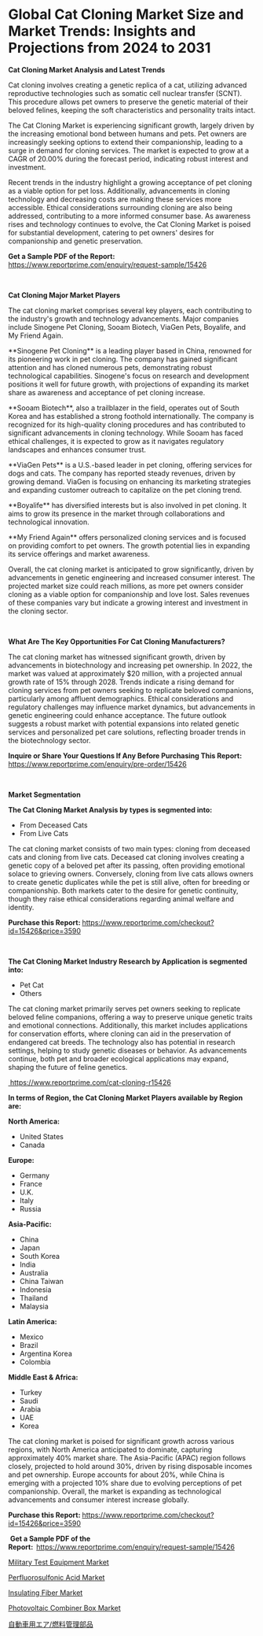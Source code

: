 <p><h1>Global Cat Cloning Market Size and Market Trends: Insights and Projections from 2024 to 2031</h1></p><p><strong>Cat Cloning Market Analysis and Latest Trends</strong></p>
<p><p>Cat cloning involves creating a genetic replica of a cat, utilizing advanced reproductive technologies such as somatic cell nuclear transfer (SCNT). This procedure allows pet owners to preserve the genetic material of their beloved felines, keeping the soft characteristics and personality traits intact.</p><p>The Cat Cloning Market is experiencing significant growth, largely driven by the increasing emotional bond between humans and pets. Pet owners are increasingly seeking options to extend their companionship, leading to a surge in demand for cloning services. The market is expected to grow at a CAGR of 20.00% during the forecast period, indicating robust interest and investment.</p><p>Recent trends in the industry highlight a growing acceptance of pet cloning as a viable option for pet loss. Additionally, advancements in cloning technology and decreasing costs are making these services more accessible. Ethical considerations surrounding cloning are also being addressed, contributing to a more informed consumer base. As awareness rises and technology continues to evolve, the Cat Cloning Market is poised for substantial development, catering to pet owners' desires for companionship and genetic preservation.</p></p>
<p><strong>Get a Sample PDF of the Report:&nbsp;</strong> <a href="https://www.reportprime.com/enquiry/request-sample/15426">https://www.reportprime.com/enquiry/request-sample/15426</a></p>
<p>&nbsp;</p>
<p><strong>Cat Cloning Major Market Players</strong></p>
<p><p>The cat cloning market comprises several key players, each contributing to the industry's growth and technology advancements. Major companies include Sinogene Pet Cloning, Sooam Biotech, ViaGen Pets, Boyalife, and My Friend Again.</p><p>**Sinogene Pet Cloning** is a leading player based in China, renowned for its pioneering work in pet cloning. The company has gained significant attention and has cloned numerous pets, demonstrating robust technological capabilities. Sinogene's focus on research and development positions it well for future growth, with projections of expanding its market share as awareness and acceptance of pet cloning increase.</p><p>**Sooam Biotech**, also a trailblazer in the field, operates out of South Korea and has established a strong foothold internationally. The company is recognized for its high-quality cloning procedures and has contributed to significant advancements in cloning technology. While Sooam has faced ethical challenges, it is expected to grow as it navigates regulatory landscapes and enhances consumer trust.</p><p>**ViaGen Pets** is a U.S.-based leader in pet cloning, offering services for dogs and cats. The company has reported steady revenues, driven by growing demand. ViaGen is focusing on enhancing its marketing strategies and expanding customer outreach to capitalize on the pet cloning trend. </p><p>**Boyalife** has diversified interests but is also involved in pet cloning. It aims to grow its presence in the market through collaborations and technological innovation. </p><p>**My Friend Again** offers personalized cloning services and is focused on providing comfort to pet owners. The growth potential lies in expanding its service offerings and market awareness.</p><p>Overall, the cat cloning market is anticipated to grow significantly, driven by advancements in genetic engineering and increased consumer interest. The projected market size could reach millions, as more pet owners consider cloning as a viable option for companionship and love lost. Sales revenues of these companies vary but indicate a growing interest and investment in the cloning sector.</p></p>
<p>&nbsp;</p>
<p><strong>What Are The Key Opportunities For Cat Cloning Manufacturers?</strong></p>
<p><p>The cat cloning market has witnessed significant growth, driven by advancements in biotechnology and increasing pet ownership. In 2022, the market was valued at approximately $20 million, with a projected annual growth rate of 15% through 2028. Trends indicate a rising demand for cloning services from pet owners seeking to replicate beloved companions, particularly among affluent demographics. Ethical considerations and regulatory challenges may influence market dynamics, but advancements in genetic engineering could enhance acceptance. The future outlook suggests a robust market with potential expansions into related genetic services and personalized pet care solutions, reflecting broader trends in the biotechnology sector.</p></p>
<p><strong>Inquire or Share Your Questions If Any Before Purchasing This Report:</strong> <a href="https://www.reportprime.com/enquiry/pre-order/15426">https://www.reportprime.com/enquiry/pre-order/15426</a></p>
<p>&nbsp;</p>
<p><strong>Market Segmentation</strong></p>
<p><strong>The Cat Cloning Market Analysis by types is segmented into:</strong></p>
<p><ul><li>From Deceased Cats</li><li>From Live Cats</li></ul></p>
<p><p>The cat cloning market consists of two main types: cloning from deceased cats and cloning from live cats. Deceased cat cloning involves creating a genetic copy of a beloved pet after its passing, often providing emotional solace to grieving owners. Conversely, cloning from live cats allows owners to create genetic duplicates while the pet is still alive, often for breeding or companionship. Both markets cater to the desire for genetic continuity, though they raise ethical considerations regarding animal welfare and identity.</p></p>
<p><strong>Purchase this Report:&nbsp;</strong><a href="https://www.reportprime.com/checkout?id=15426&price=3590">https://www.reportprime.com/checkout?id=15426&price=3590</a></p>
<p>&nbsp;</p>
<p><strong>The Cat Cloning Market Industry Research by Application is segmented into:</strong></p>
<p><ul><li>Pet Cat</li><li>Others</li></ul></p>
<p><p>The cat cloning market primarily serves pet owners seeking to replicate beloved feline companions, offering a way to preserve unique genetic traits and emotional connections. Additionally, this market includes applications for conservation efforts, where cloning can aid in the preservation of endangered cat breeds. The technology also has potential in research settings, helping to study genetic diseases or behavior. As advancements continue, both pet and broader ecological applications may expand, shaping the future of feline genetics.</p></p>
<p><a href="https://www.reportprime.com/cat-cloning-r15426">&nbsp;https://www.reportprime.com/cat-cloning-r15426</a></p>
<p><strong>In terms of Region, the Cat Cloning Market Players available by Region are:</strong></p>
<p>
    <p> <strong> North America: </strong>
        <ul>
            <li>United States</li>
            <li>Canada</li>
        </ul>
        </p> 
    <p> <strong> Europe: </strong>
        <ul>
            <li>Germany</li>
            <li>France</li>
            <li>U.K.</li>
            <li>Italy</li>
            <li>Russia</li>
        </ul>
        </p> 
    <p> <strong> Asia-Pacific: </strong>
        <ul>
            <li>China</li>
            <li>Japan</li>
            <li>South Korea</li>
            <li>India</li>
            <li>Australia</li>
            <li>China Taiwan</li>
            <li>Indonesia</li>
            <li>Thailand</li>
            <li>Malaysia</li>
        </ul>
        </p> 
    <p> <strong> Latin America: </strong>
        <ul>
            <li>Mexico</li>
            <li>Brazil</li>
            <li>Argentina Korea</li>
            <li>Colombia</li>
        </ul>
        </p> 
    <p> <strong> Middle East & Africa: </strong>
        <ul>
            <li>Turkey</li>
            <li>Saudi</li>
            <li>Arabia</li>
            <li>UAE</li>
            <li>Korea</li>
        </ul>
    </p>
    </p>
<p><p>The cat cloning market is poised for significant growth across various regions, with North America anticipated to dominate, capturing approximately 40% market share. The Asia-Pacific (APAC) region follows closely, projected to hold around 30%, driven by rising disposable incomes and pet ownership. Europe accounts for about 20%, while China is emerging with a projected 10% share due to evolving perceptions of pet companionship. Overall, the market is expanding as technological advancements and consumer interest increase globally.</p></p>
<p><strong>Purchase this Report: </strong><a href="https://www.reportprime.com/checkout?id=15426&price=3590">https://www.reportprime.com/checkout?id=15426&price=3590</a></p>
<p>&nbsp;<strong>Get a Sample PDF of the Report:&nbsp;&nbsp;</strong><a href="https://www.reportprime.com/enquiry/request-sample/15426">https://www.reportprime.com/enquiry/request-sample/15426</a></p>
<p><strong></strong></p>
<p><p><a href="https://www.linkedin.com/pulse/strategic-market-insights-global-military-test-equipment-dupbf?trackingId=BuRBUZ26Sk2f4ZQn0fPbUQ%3D%3D">Military Test Equipment Market</a></p><p><a href="https://issuu.com/reportprime-2/docs/perfluorosulfonic-acid-market-size-_92b0e5cf222b2c">Perfluorosulfonic Acid Market</a></p><p><a href="https://issuu.com/reportprime-2/docs/insulating-fiber-market-size-2030.p_98f3a284702cd4">Insulating Fiber Market</a></p><p><a href="https://medium.com/@carlahoustonh51/the-photovoltaic-combiner-box-market-prioritizes-cost-control-and-efficiency-enhancement-7d7887974f0f">Photovoltaic Combiner Box Market</a></p><p><a href="https://medium.com/@chellamarie1962/automotive-air-fuel-management-parts-78bac62a7447?postPublishedType=initial">自動車用エア/燃料管理部品</a></p></p>